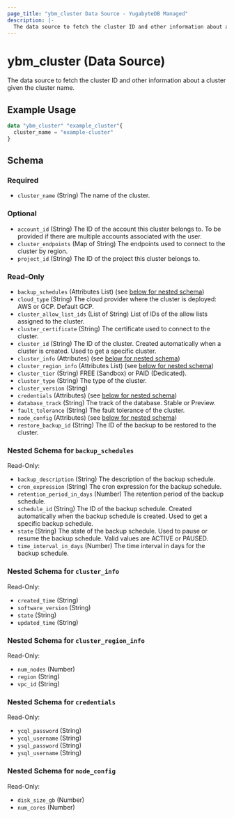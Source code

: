 ```yaml
---
page_title: "ybm_cluster Data Source - YugabyteDB Managed"
description: |-
  The data source to fetch the cluster ID and other information about a cluster given the cluster name.
---
```


# ybm_cluster (Data Source)

The data source to fetch the cluster ID and other information about a cluster given the cluster name.


## Example Usage

```terraform
data "ybm_cluster" "example_cluster"{
  cluster_name = "example-cluster"
}
```

<!-- schema generated by tfplugindocs -->
## Schema

### Required

- `cluster_name` (String) The name of the cluster.

### Optional

- `account_id` (String) The ID of the account this cluster belongs to. To be provided if there are multiple accounts associated with the user.
- `cluster_endpoints` (Map of String) The endpoints used to connect to the cluster by region.
- `project_id` (String) The ID of the project this cluster belongs to.

### Read-Only

- `backup_schedules` (Attributes List) (see [below for nested schema](#nestedatt--backup_schedules))
- `cloud_type` (String) The cloud provider where the cluster is deployed: AWS or GCP. Default GCP.
- `cluster_allow_list_ids` (List of String) List of IDs of the allow lists assigned to the cluster.
- `cluster_certificate` (String) The certificate used to connect to the cluster.
- `cluster_id` (String) The ID of the cluster. Created automatically when a cluster is created. Used to get a specific cluster.
- `cluster_info` (Attributes) (see [below for nested schema](#nestedatt--cluster_info))
- `cluster_region_info` (Attributes List) (see [below for nested schema](#nestedatt--cluster_region_info))
- `cluster_tier` (String) FREE (Sandbox) or PAID (Dedicated).
- `cluster_type` (String) The type of the cluster.
- `cluster_version` (String)
- `credentials` (Attributes) (see [below for nested schema](#nestedatt--credentials))
- `database_track` (String) The track of the database. Stable or Preview.
- `fault_tolerance` (String) The fault tolerance of the cluster.
- `node_config` (Attributes) (see [below for nested schema](#nestedatt--node_config))
- `restore_backup_id` (String) The ID of the backup to be restored to the cluster.

<a id="nestedatt--backup_schedules"></a>
### Nested Schema for `backup_schedules`

Read-Only:

- `backup_description` (String) The description of the backup schedule.
- `cron_expression` (String) The cron expression for the backup schedule.
- `retention_period_in_days` (Number) The retention period of the backup schedule.
- `schedule_id` (String) The ID of the backup schedule. Created automatically when the backup schedule is created. Used to get a specific backup schedule.
- `state` (String) The state of the backup schedule. Used to pause or resume the backup schedule. Valid values are ACTIVE or PAUSED.
- `time_interval_in_days` (Number) The time interval in days for the backup schedule.


<a id="nestedatt--cluster_info"></a>
### Nested Schema for `cluster_info`

Read-Only:

- `created_time` (String)
- `software_version` (String)
- `state` (String)
- `updated_time` (String)


<a id="nestedatt--cluster_region_info"></a>
### Nested Schema for `cluster_region_info`

Read-Only:

- `num_nodes` (Number)
- `region` (String)
- `vpc_id` (String)


<a id="nestedatt--credentials"></a>
### Nested Schema for `credentials`

Read-Only:

- `ycql_password` (String)
- `ycql_username` (String)
- `ysql_password` (String)
- `ysql_username` (String)


<a id="nestedatt--node_config"></a>
### Nested Schema for `node_config`

Read-Only:

- `disk_size_gb` (Number)
- `num_cores` (Number)
